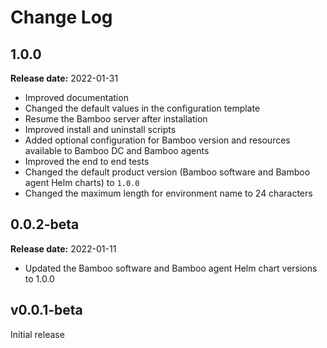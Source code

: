 # Change Log

## 1.0.0

**Release date:** 2022-01-31

* Improved documentation
* Changed the default values in the configuration template
* Resume the Bamboo server after installation
* Improved install and uninstall scripts
* Added optional configuration for Bamboo version and resources available to Bamboo DC and Bamboo agents
* Improved the end to end tests
* Changed the default product version (Bamboo software and Bamboo agent Helm charts) to `1.0.0`
* Changed the maximum length for environment name to 24 characters

## 0.0.2-beta

**Release date:** 2022-01-11

* Updated the Bamboo software and Bamboo agent Helm chart versions to 1.0.0 

## v0.0.1-beta

Initial release
